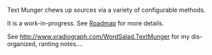 Text Munger chews up sources via a variety of configurable methods.

It is a work-in-progress. See [Roadmap](Roadmap.md) for more details.


See http://www.xradiograph.com/WordSalad.TextMunger for my dis-organized, ranting notes....